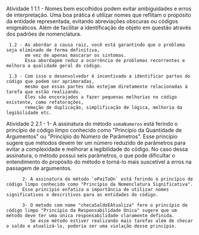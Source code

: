 Atividade 1
1.1 - Nomes bem escolhidos podem evitar ambiguidades e erros de interpretação.
Uma boa prática é utilizar nomes que reflitam o propósito da entidade representada,
evitando abreviações obscuras ou códigos enigmáticos.
Além de facilitar a identificação de objeto em questão através dos padrões de nomenclatura.

     1.2 - Ao abordar a causa raiz, você está garantindo que o problema seja eliminado de forma definitiva,
           em vez de apenas mascarar os sintomas.
           Essa abordagem reduz a ocorrência de problemas recorrentes e melhora a qualidade geral do código.

     1.3 - Com isso o desenvolvedor é incentivado a identificar partes do código que podem ser aprimoradas,
           mesmo que essas partes não estejam diretamente relacionadas à tarefa que estão realizando.
           Eles são encorajados a fazer pequenas melhorias no código existente, como refatorações,
           remoção de duplicação, simplificação de lógica, melhoria da legibilidade etc.


Atividade 2
2.1 - 1- A assinatura do método `somaNumeros` está ferindo o princípio de código limpo conhecido como "Princípio da Quantidade de Argumentos" ou "Princípio do Número de Parâmetros".
Esse princípio sugere que métodos devem ter um número reduzido de parâmetros para evitar a complexidade e melhorar a legibilidade do código.
No caso dessa assinatura, o método possui seis parâmetros, o que pode dificultar o entendimento do propósito do método e torná-lo mais suscetível a erros na passagem de argumentos.

          2- A assinatura do método `oPaiTaOn` está ferindo o princípio de código limpo conhecido como "Princípio da Nomenclatura Significativa".
          Esse princípio enfatiza a importância de utilizar nomes significativos e descritivos para as entidades do código.

          3- O metodo com nome "checaSaldoEAtualiza" fere o princípio de código limpo "Princípio da Responsabilidade Única" sugere que um método deve ter uma única responsabilidade claramente definida.
             Se esse método estiver realizando mais tarefas além de checar o saldo e atualizá-lo, poderia ser uma violação desse princípio.
